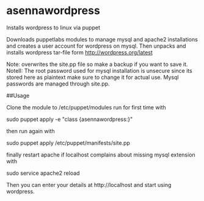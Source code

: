 # asennawordpress
Installs wordpress to linux via puppet


Downloads puppetlabs modules to manage mysql and apache2 installations and creates a user account for wordpress on mysql. Then unpacks and installs wordpress tar-file form http://wordpress.org/latest

Note: overwrites the site.pp file so make a backup if you want to save it.
NoteII: The root password used for mysql installation is unsecure since its stored here as plaintext make sure to change it for actual use. Mysql passwords are managed through site.pp.

##Usage

Clone the module to /etc/puppet/modules run for first time with 

sudo puppet apply -e "class {asennawordpress:}"

then run again with 

sudo puppet apply /etc/puppet/manifests/site.pp

finally restart apache if localhost complains about missing mysql extension with 

sudo service apache2 reload

Then you can enter your details at  http://localhost and start using wordpress.
